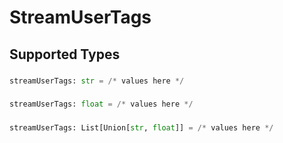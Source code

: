 # StreamUserTags


## Supported Types

### 

```python
streamUserTags: str = /* values here */
```

### 

```python
streamUserTags: float = /* values here */
```

### 

```python
streamUserTags: List[Union[str, float]] = /* values here */
```

